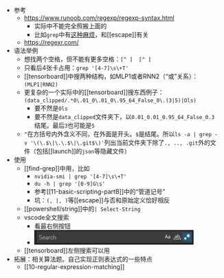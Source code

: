 - 参考
  - https://www.runoob.com/regexp/regexp-syntax.html
    - 实际中不能完全照搬上面的
    - 比如`grep`中有[这种麻烦](https://stackoverflow.com/questions/53867329/why-cant-i-use-s-with-grep)，和[[escape]]有关
  - https://regexr.com/
- 语法举例
  - 想找两个空格，但不能有更多空格：<code>[^ ]&nbsp;&nbsp;[^ ]</code>
  - 只看后4张卡占用：`grep '[4-7]\s\+T'`
  - [[tensorboard]]中搜两种结构，如MLP1或者RNN2（“或”关系）：`(MLP1|RNN2)`
  - 更复杂的一个实际中的[[tensorboard]]搜东西例子：`(data_clipped/.*0\.01_0\.01_0\.95_64_False_0\.(3|5)|Ols)`
    - 要不然是`Ols`
    - 要不然是`data_clipped`文件夹下，以`0.01_0.01_0.95_64_False_0.3`结尾。最后`3`也可能是`5`
  - `^`在方括号内外含义不同，在外面是开头。`$`是结尾。所以`ls -a | grep -v '\(\.$\|\.\.$\|\.git$\)'`列出当前文件夹下除了`., .., .git`外的文件（包括[[launch]]的`json`等隐藏文件）
- 使用
  - [[find-grep]]中用，比如
    - `nvidia-smi | grep '[4-7]\s\+T'`
    - `du -h | grep '[0-9]G\s'`
    - 参考[[11-basic-scripting-partB]]中的“管道记号”
    - 坑：`(, |, )`等[[escape]]与否和原始定义恰好相反
  - [[powershell/string]]中的`| Select-String`
  - vscode全文搜索
    - 看最右侧按钮
    - ![](vscode-regex.png)
  - [[tensorboard]]左侧搜索可以用
- 拓展：相关算法题。自己实现正则表达式的一些特点
  - [[10-regular-expression-matching]]